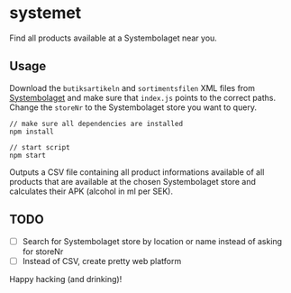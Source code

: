 # systemet
Find all products available at a Systembolaget near you.

## Usage
Download the ```butiksartikeln``` and ```sortimentsfilen``` XML files from [Systembolaget](https://www.systembolaget.se/api/) and make sure that ```index.js``` points to the correct paths. Change the ```storeNr``` to the Systembolaget store you want to query.

    // make sure all dependencies are installed
    npm install

    // start script
    npm start

Outputs a CSV file containing all product informations available of all products that are available at the chosen Systembolaget store and calculates their APK (alcohol in ml per SEK).

## TODO

- [ ] Search for Systembolaget store by location or name instead of asking for storeNr
- [ ] Instead of CSV, create pretty web platform

Happy hacking (and drinking)!
